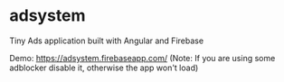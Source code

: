 # adsystem
Tiny Ads application built with Angular and Firebase

Demo: https://adsystem.firebaseapp.com/ (Note: If you are using some adblocker disable it, otherwise the app won't load)
